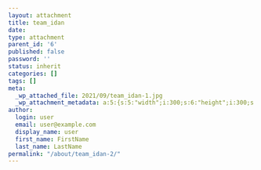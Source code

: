 ```yaml
---
layout: attachment
title: team_idan
date: 
type: attachment
parent_id: '6'
published: false
password: ''
status: inherit
categories: []
tags: []
meta:
  _wp_attached_file: 2021/09/team_idan-1.jpg
  _wp_attachment_metadata: a:5:{s:5:"width";i:300;s:6:"height";i:300;s:4:"file";s:23:"2021/09/team_idan-1.jpg";s:5:"sizes";a:2:{s:6:"medium";a:4:{s:4:"file";s:23:"team_idan-1-300x300.jpg";s:5:"width";i:300;s:6:"height";i:300;s:9:"mime-type";s:10:"image/jpeg";}s:9:"thumbnail";a:4:{s:4:"file";s:23:"team_idan-1-150x150.jpg";s:5:"width";i:150;s:6:"height";i:150;s:9:"mime-type";s:10:"image/jpeg";}}s:10:"image_meta";a:12:{s:8:"aperture";s:1:"0";s:6:"credit";s:0:"";s:6:"camera";s:0:"";s:7:"caption";s:0:"";s:17:"created_timestamp";s:1:"0";s:9:"copyright";s:0:"";s:12:"focal_length";s:1:"0";s:3:"iso";s:1:"0";s:13:"shutter_speed";s:1:"0";s:5:"title";s:0:"";s:11:"orientation";s:1:"0";s:8:"keywords";a:0:{}}}
author:
  login: user
  email: user@example.com
  display_name: user
  first_name: FirstName
  last_name: LastName
permalink: "/about/team_idan-2/"
---
```

